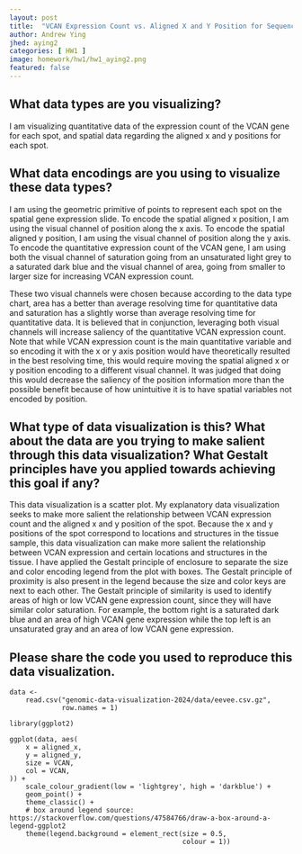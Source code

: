 ```yaml
---
layout: post
title:  "VCAN Expression Count vs. Aligned X and Y Position for Sequencing Spatial Transcriptomic Dataset"
author: Andrew Ying
jhed: aying2
categories: [ HW1 ]
image: homework/hw1/hw1_aying2.png
featured: false
---
```


## What data types are you visualizing?
I am visualizing quantitative data of the expression count of the VCAN gene for each spot, and spatial data regarding the aligned x and y positions for each spot.

## What data encodings are you using to visualize these data types?
I am using the geometric primitive of points to represent each spot on the spatial gene expression slide. To encode the spatial aligned x position, I am using the visual channel of position along the x axis. To encode the spatial aligned y position, I am using the visual channel of position along the y axis. To encode the quantitative expression count of the VCAN gene, I am using both the visual channel of saturation going from an unsaturated light grey to a saturated dark blue and the visual channel of area, going from smaller to larger size for increasing VCAN expression count.

These two visual channels were chosen because according to the data type chart, area has a better than average resolving time for quantitative data and saturation has a slightly worse than average resolving time for quantitative data. It is believed that in conjunction, leveraging both visual channels will increase saliency of the quantitative VCAN expression count. Note that while VCAN expression count is the main quantitative variable and so encoding it with the x or y axis position would have theoretically resulted in the best resolving time, this would require moving the spatial aligned x or y position encoding to a different visual channel. It was judged that doing this would decrease the saliency of the position information more than the possible benefit because of how unintuitive it is to have spatial variables not encoded by position.

## What type of data visualization is this? What about the data are you trying to make salient through this data visualization? What Gestalt principles have you applied towards achieving this goal if any?
This data visualization is a scatter plot. My explanatory data visualization seeks to make more salient the relationship between VCAN expression count and the aligned x and y position of the spot. Because the x and y positions of the spot correspond to locations and structures in the tissue sample, this data visualization can make more salient the relationship between VCAN expression and certain locations and structures in the tissue. I have applied the Gestalt principle of enclosure to separate the size and color encoding legend from the plot with boxes. The Gestalt principle of proximity is also present in the legend because the size and color keys are next to each other. The Gestalt principle of similarity is used to identify areas of high or low VCAN gene expression count, since they will have similar color saturation. For example, the bottom right is a saturated dark blue and an area of high VCAN gene expression while the top left is an unsaturated gray and an area of low VCAN gene expression.

## Please share the code you used to reproduce this data visualization.
```{r}
data <-
    read.csv("genomic-data-visualization-2024/data/eevee.csv.gz",
             row.names = 1)

library(ggplot2)

ggplot(data, aes(
    x = aligned_x,
    y = aligned_y,
    size = VCAN,
    col = VCAN,
)) +
    scale_colour_gradient(low = 'lightgrey', high = 'darkblue') +
    geom_point() +
    theme_classic() +
    # box around legend source: https://stackoverflow.com/questions/47584766/draw-a-box-around-a-legend-ggplot2
    theme(legend.background = element_rect(size = 0.5,
                                           colour = 1))
```